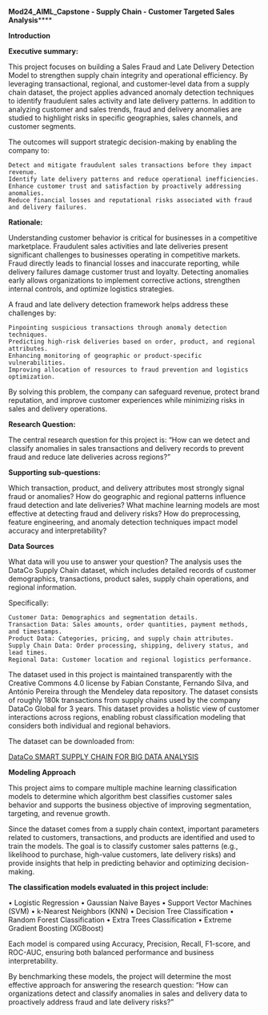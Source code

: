 **Mod24_AIML_Capstone - Supply Chain - Customer Targeted Sales Analysis******


**Introduction**


**Executive summary:**

This project focuses on building a Sales Fraud and Late Delivery Detection Model to strengthen supply chain integrity and operational efficiency. By leveraging transactional, regional, and customer-level data from a supply chain dataset, the project applies advanced anomaly detection techniques to identify fraudulent sales activity and late delivery patterns. In addition to analyzing customer and sales trends, fraud and delivery anomalies are studied to highlight risks in specific geographies, sales channels, and customer segments.

The outcomes will support strategic decision-making by enabling the company to:

    Detect and mitigate fraudulent sales transactions before they impact revenue.
    Identify late delivery patterns and reduce operational inefficiencies.
    Enhance customer trust and satisfaction by proactively addressing anomalies.
    Reduce financial losses and reputational risks associated with fraud and delivery failures.

**Rationale:**

Understanding customer behavior is critical for businesses in a competitive marketplace. Fraudulent sales activities and late deliveries present significant challenges to businesses operating in competitive markets. Fraud directly leads to financial losses and inaccurate reporting, while delivery failures damage customer trust and loyalty. Detecting anomalies early allows organizations to implement corrective actions, strengthen internal controls, and optimize logistics strategies.

A fraud and late delivery detection framework helps address these challenges by:

    Pinpointing suspicious transactions through anomaly detection techniques.
    Predicting high-risk deliveries based on order, product, and regional attributes.
    Enhancing monitoring of geographic or product-specific vulnerabilities.
    Improving allocation of resources to fraud prevention and logistics optimization.

By solving this problem, the company can safeguard revenue, protect brand reputation, and improve customer experiences while minimizing risks in sales and delivery operations.

**Research Question:**

The central research question for this project is: “How can we detect and classify anomalies in sales transactions and delivery records to prevent fraud and reduce late deliveries across regions?”


**Supporting sub-questions:**

  Which transaction, product, and delivery attributes most strongly signal fraud or anomalies?
  How do geographic and regional patterns influence fraud detection and late deliveries?
  What machine learning models are most effective at detecting fraud and delivery risks?
  How do preprocessing, feature engineering, and anomaly detection techniques impact model accuracy and interpretability?

**Data Sources**

What data will you use to answer your question? The analysis uses the DataCo Supply Chain dataset, which includes detailed records of customer demographics, transactions, product sales, supply chain operations, and regional information. 

Specifically:

    Customer Data: Demographics and segmentation details.
    Transaction Data: Sales amounts, order quantities, payment methods, and timestamps.
    Product Data: Categories, pricing, and supply chain attributes.
    Supply Chain Data: Order processing, shipping, delivery status, and lead times.
    Regional Data: Customer location and regional logistics performance.

The dataset used in this project is maintained transparently with the Creative Commons 4.0 license by Fabian Constante, Fernando Silva, and António Pereira through the Mendeley data repository. The dataset consists of roughly 180k transactions from supply chains used by the company DataCo Global for 3 years. This dataset provides a holistic view of customer interactions across regions, enabling robust classification modeling that considers both individual and regional behaviors.

The dataset can be downloaded from:

  [DataCo SMART SUPPLY CHAIN FOR BIG DATA ANALYSIS](https://www.google.com/url?q=https%3A%2F%2Fdata.mendeley.com%2Fdatasets%2F8gx2fvg2k6%2F5)


**Modeling Approach**


This project aims to compare multiple machine learning classification models to determine which algorithm best classifies customer sales behavior and supports the business objective of improving segmentation, targeting, and revenue growth.

Since the dataset comes from a supply chain context, important parameters related to customers, transactions, and products are identified and used to train the models. The goal is to classify customer sales patterns (e.g., likelihood to purchase, high-value customers, late delivery risks) and provide insights that help in predicting behavior and optimizing decision-making.


**The classification models evaluated in this project include:**

  • Logistic Regression 
  • Gaussian Naive Bayes 
  • Support Vector Machines (SVM) 
  • k-Nearest Neighbors (KNN) 
  • Decision Tree Classification 
  • Random Forest Classification 
  • Extra Trees Classification 
  • Extreme Gradient Boosting (XGBoost)


Each model is compared using Accuracy, Precision, Recall, F1-score, and ROC-AUC, ensuring both balanced performance and business interpretability.


By benchmarking these models, the project will determine the most effective approach for answering the research question: “How can organizations detect and classify anomalies in sales and delivery data to proactively address fraud and late delivery risks?”

